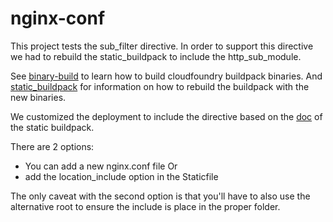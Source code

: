 # nginx-conf

This project tests the sub_filter directive. In order to support this directive we
had to rebuild the static_buildpack to include the http_sub_module.

See [binary-build](https://github.com/cloudfoundry/binary-builder) to learn how to build
cloudfoundry buildpack binaries. And [static_buildpack](https://github.com/cloudfoundry/staticfile-buildpack)
for information on how to rebuild the buildpack with the new binaries.

We customized the deployment to include the directive based on the [doc](https://docs.pivotal.io/pivotalcf/1-10/buildpacks/staticfile/index.html) of the static buildpack.

There are 2 options:
* You can add a new nginx.conf file Or
* add the location_include option in the Staticfile

The only caveat with the second option is that you'll have to also use the alternative root
to ensure the include is place in the proper folder. 
